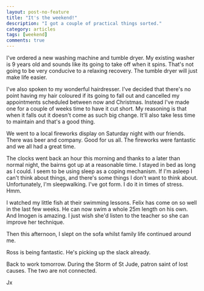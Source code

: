 ```yaml
---
layout: post-no-feature
title: "It's the weekend!"
description: "I got a couple of practical things sorted."
category: articles
tags: [weekend]
comments: true
---
```


I've ordered a new washing machine and tumble dryer.  My existing washer is 9 years old and sounds like its going to take off when it spins.  That's not going to be very conducive to a relaxing recovery.  The tumble dryer will just make life easier.

I've also spoken to my wonderful hairdresser.  I've decided that there's no point having my hair coloured if its going to fall out and cancelled my appointments scheduled between now and Christmas. Instead I've made one for a couple of weeks time to have it cut short.  My reasoning is that when it falls out it doesn't come as such big change.  It'll also take less time to maintain and that's a good thing.

We went to a local fireworks display on Saturday night with our friends.  There was beer and company.  Good for us all.  The fireworks were fantastic and we all had a great time.

The clocks went back an hour this morning and thanks to a later than normal night, the bairns got up at a reasonable time.  I stayed in bed as long as I could.  I seem to be using sleep as a coping mechanism.  If I'm asleep I can't think about things, and there's some things I don't want to think about.   Unfortunately, I'm sleepwalking.  I've got form.  I do it in times of stress.  Hmm.

I watched my little fish at their swimming lessons.  Felix has come on so well in the last few weeks.  He can now swim a whole 25m length on his own.  And Imogen is amazing.  I just wish she'd listen to the teacher so she can improve her technique.

Then this afternoon, I slept on the sofa whilst family life continued around me.

Ross is being fantastic.  He's picking up the slack already.

Back to work tomorrow.  During the Storm of St Jude, patron saint of lost causes.  The two are not connected.

Jx